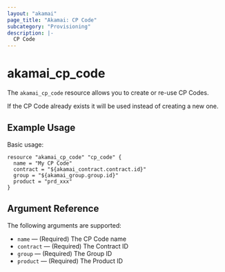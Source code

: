 ```yaml
---
layout: "akamai"
page_title: "Akamai: CP Code"
subcategory: "Provisioning"
description: |-
  CP Code
---
```


# akamai_cp_code


The `akamai_cp_code` resource allows you to create or re-use CP Codes.

If the CP Code already exists it will be used instead of creating a new one.

## Example Usage

Basic usage:

```hcl
resource "akamai_cp_code" "cp_code" {
  name = "My CP Code"
  contract = "${akamai_contract.contract.id}"
  group = "${akamai_group.group.id}"
  product = "prd_xxx"
}
```

## Argument Reference

The following arguments are supported:

* `name` — (Required) The CP Code name
* `contract` — (Required) The Contract ID
* `group` — (Required) The Group ID
* `product` — (Required) The Product ID
